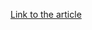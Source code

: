 [Link to the article](http://blogs.technet.com/b/srd/archive/2010/08/23/more-information-about-dll-preloading-remote-attack-vector.aspx)
